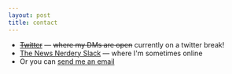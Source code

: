 ```yaml
---
layout: post
title: contact
---
```


* ~~[Twitter](https://twitter.com/sarambsimon)~~ — ~~where my DMs are open~~ currently on a twitter break!
* [The News Nerdery Slack](https://newsnerdery.org) — where I'm sometimes online
* Or you can [send me an email](mailto:smbsimon@gmail.com)
